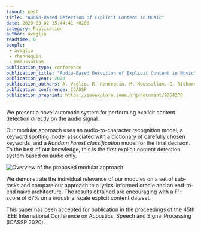 ```yaml
---
layout: post
title: "Audio-Based Detection of Explicit Content in Music"
date: 2020-03-02 15:44:41 +0200
category: Publication
author: avaglio
readtime: 6
people:
 - avaglio
 - rhennequin
 - mmoussallam
publication_type: conference
publication_title: "Audio-Based Detection of Explicit Content in Music"
publication_year: 2020
publication_authors: A. Vaglio, R. Hennequin, M. Moussallam, G. Richard, F. d'Alche-Buc
publication_conference: ICASSP
publication_preprint: https://ieeexplore.ieee.org/document/9054278
---
```


We present a novel automatic system for performing explicit content detection directly
on the audio signal.

Our modular approach uses an audio-to-character recognition model, a keyword spotting
model associated with a dictionary of carefully chosen keywords, and a <i>Random Forest
classification</i> model for the final decision. To the best of our knowledge, this is the
first explicit content detection system based on audio only.

<div class="publication-illustration">
    <img
        src="{{ '/static/images/publis/vaglio20icassp/overview_horiz.png' | prepend: site.url }}"
        alt="Overview of the proposed modular approach"/>
</div>

We demonstrate the individual relevance of our modules on a set of sub-tasks and compare our
approach to a lyrics-informed oracle and an end-to-end naive architecture. The results obtained
are encouraging with a F1-score of 67% on a industrial scale explicit content dataset.

This paper has been accepted for publication in the proceedings of the 45th IEEE International
Conference on Acoustics, Speech and Signal Processing (ICASSP 2020).

